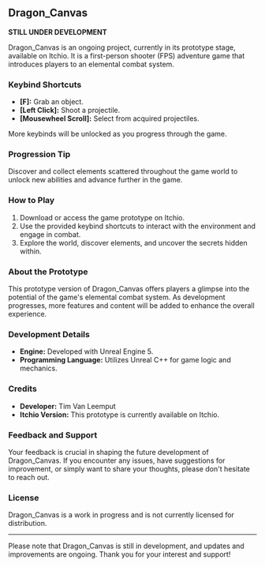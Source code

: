 ## Dragon_Canvas

**STILL UNDER DEVELOPMENT**

Dragon_Canvas is an ongoing project, currently in its prototype stage, available on Itchio. It is a first-person shooter (FPS) adventure game that introduces players to an elemental combat system.

### Keybind Shortcuts
- **[F]:** Grab an object.
- **[Left Click]:** Shoot a projectile.
- **[Mousewheel Scroll]:** Select from acquired projectiles.

More keybinds will be unlocked as you progress through the game.

### Progression Tip
Discover and collect elements scattered throughout the game world to unlock new abilities and advance further in the game.

### How to Play
1. Download or access the game prototype on Itchio.
2. Use the provided keybind shortcuts to interact with the environment and engage in combat.
3. Explore the world, discover elements, and uncover the secrets hidden within.

### About the Prototype
This prototype version of Dragon_Canvas offers players a glimpse into the potential of the game's elemental combat system. As development progresses, more features and content will be added to enhance the overall experience.

### Development Details
- **Engine:** Developed with Unreal Engine 5.
- **Programming Language:** Utilizes Unreal C++ for game logic and mechanics.

### Credits
- **Developer:** Tim Van Leemput
- **Itchio Version:** This prototype is currently available on Itchio.

### Feedback and Support
Your feedback is crucial in shaping the future development of Dragon_Canvas. If you encounter any issues, have suggestions for improvement, or simply want to share your thoughts, please don't hesitate to reach out.

### License
Dragon_Canvas is a work in progress and is not currently licensed for distribution.

---

Please note that Dragon_Canvas is still in development, and updates and improvements are ongoing. Thank you for your interest and support!
